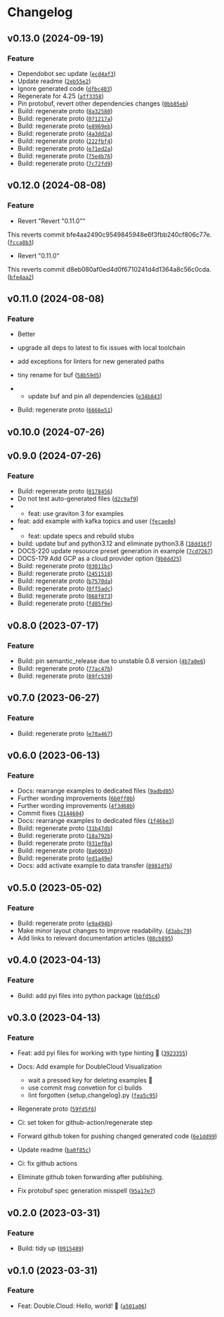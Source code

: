 # Changelog

<!--next-version-placeholder-->

## v0.13.0 (2024-09-19)

### Feature

* Dependobot sec update ([`ecd4af3`](https://github.com/doublecloud/python-sdk/commit/ecd4af3f16b8a151911f97ca0d39f50b96ce7c90))
* Update readme ([`2eb55e2`](https://github.com/doublecloud/python-sdk/commit/2eb55e27826c3b5e63650dc8a692eee16dd8924e))
* Ignore generated code ([`dfbc403`](https://github.com/doublecloud/python-sdk/commit/dfbc403e47b084199688cb45ddb437a8c75e4287))
* Regenerate for 4.25 ([`aff3358`](https://github.com/doublecloud/python-sdk/commit/aff33580b418ed127d4e6cbd8c0ebffc67dfdd2b))
* Pin protobuf, revert other dependencies changes ([`0bb85eb`](https://github.com/doublecloud/python-sdk/commit/0bb85eb545544895268eab62c365520470585348))
* Build: regenerate proto ([`8a32580`](https://github.com/doublecloud/python-sdk/commit/8a3258076094a355165c910023f7ecc77cab33e4))
* Build: regenerate proto ([`071217a`](https://github.com/doublecloud/python-sdk/commit/071217a2190b974e4b5639295c940bcc73f7e422))
* Build: regenerate proto ([`e8969eb`](https://github.com/doublecloud/python-sdk/commit/e8969ebe3892833c948558c33eb6d1e98681b08b))
* Build: regenerate proto ([`4a3dd2a`](https://github.com/doublecloud/python-sdk/commit/4a3dd2a15d72d05f971b4d1a12f51421218e2f63))
* Build: regenerate proto ([`222fbf4`](https://github.com/doublecloud/python-sdk/commit/222fbf4cd69ff8088f1546552e8a7ca55fca1ab4))
* Build: regenerate proto ([`e71ed2a`](https://github.com/doublecloud/python-sdk/commit/e71ed2a4e4a45aca89663dae307a2a78012f2a82))
* Build: regenerate proto ([`75e4b76`](https://github.com/doublecloud/python-sdk/commit/75e4b76886eda99de96337804264911a051b1a1a))
* Build: regenerate proto ([`7c72fd9`](https://github.com/doublecloud/python-sdk/commit/7c72fd9a68ed1390792fc813426f810e7aed1cf0))

## v0.12.0 (2024-08-08)

### Feature

* Revert "Revert "0.11.0""

This reverts commit bfe4aa2490c9549845948e6f3fbb240cf806c77e. ([`fcca8b3`](https://github.com/doublecloud/python-sdk/commit/fcca8b36cb2c729c2b8840c107e6be4aa8f3952d))
* Revert "0.11.0"

This reverts commit d8eb080af0ed4d0f6710241d4d1364a8c56c0cda. ([`bfe4aa2`](https://github.com/doublecloud/python-sdk/commit/bfe4aa2490c9549845948e6f3fbb240cf806c77e))

## v0.11.0 (2024-08-08)

### Feature

* Better

* upgrade all deps to latest to fix issues with local toolchain
* add exceptions for linters for new generated paths
* tiny rename for buf ([`58b59d5`](https://github.com/doublecloud/python-sdk/commit/58b59d55d298cc85af5ad6fc97dacee92ce2d11d))
* * update buf and pin all dependencies ([`e34b843`](https://github.com/doublecloud/python-sdk/commit/e34b84351d058436fb4202efe5edcf3bbfa42d68))
* Build: regenerate proto ([`6666e51`](https://github.com/doublecloud/python-sdk/commit/6666e515561c67f1f5faeada45654c61c7f4e02d))

## v0.10.0 (2024-07-26)



## v0.9.0 (2024-07-26)

### Feature

* Build: regenerate proto ([`0178456`](https://github.com/doublecloud/python-sdk/commit/0178456337349b0f62aa9c95c48f44e5a70c1633))
* Do not test auto-generated files ([`d2c9af9`](https://github.com/doublecloud/python-sdk/commit/d2c9af923a588211989f242fa15d3ada2dd3887d))
* * feat: use graviton 3 for examples
* feat: add example with kafka topics and user ([`fecae0e`](https://github.com/doublecloud/python-sdk/commit/fecae0ef9a146f116022fe42b83a5d6778c8d5a9))
* * feat: update specs and rebuild stubs
* build: update buf and python3.12 and eliminate python3.8 ([`18dd16f`](https://github.com/doublecloud/python-sdk/commit/18dd16f442c56d016aca6a9ead5b6338de9c46ad))
* DOCS-220 update resource preset generation in example ([`7cd7267`](https://github.com/doublecloud/python-sdk/commit/7cd7267ff2d221bf9722dccc19285cc79e7136c0))
* DOCS-179 Add GCP as a cloud provider option ([`9b8dd25`](https://github.com/doublecloud/python-sdk/commit/9b8dd2554c38ae3a39d2abcf47fb484de391221d))
* Build: regenerate proto ([`03011bc`](https://github.com/doublecloud/python-sdk/commit/03011bc401506594b9d085cdb27b06c5c9f746e5))
* Build: regenerate proto ([`2451518`](https://github.com/doublecloud/python-sdk/commit/2451518f619fe462f1fe8ec9206c9847238847a7))
* Build: regenerate proto ([`b7570da`](https://github.com/doublecloud/python-sdk/commit/b7570dae815657458a0d5b6e37020f71c76d3206))
* Build: regenerate proto ([`0ff5adc`](https://github.com/doublecloud/python-sdk/commit/0ff5adc68564cb7075b71897e5997c85d13273bb))
* Build: regenerate proto ([`068f873`](https://github.com/doublecloud/python-sdk/commit/068f8736990b62892711bf0312e1ade65b8de112))
* Build: regenerate proto ([`fd85f9e`](https://github.com/doublecloud/python-sdk/commit/fd85f9e51f623530accb6cedffbaee248869d42c))

## v0.8.0 (2023-07-17)

### Feature

* Build: pin semantic_release due to unstable 0.8 version ([`4b7a0e6`](https://github.com/doublecloud/python-sdk/commit/4b7a0e68839ab0db14c43eefc079cf52cc15603a))
* Build: regenerate proto ([`77ac47b`](https://github.com/doublecloud/python-sdk/commit/77ac47b0069b46a2359c473c972e5738783b07c6))
* Build: regenerate proto ([`89fc539`](https://github.com/doublecloud/python-sdk/commit/89fc5397d6558ab04470168bcc80634ef207f267))

## v0.7.0 (2023-06-27)

### Feature

* Build: regenerate proto ([`e78a467`](https://github.com/doublecloud/python-sdk/commit/e78a467e8ffe589813b748357b52d06007b16032))

## v0.6.0 (2023-06-13)

### Feature

* Docs: rearrange examples to dedicated files ([`9adbd85`](https://github.com/doublecloud/python-sdk/commit/9adbd856b37f0ae2f5595fab3b9de43475cb95ae))
* Further wording improvements ([`6b0ff0b`](https://github.com/doublecloud/python-sdk/commit/6b0ff0b34b321327965d0c48dc76acaf3593cf60))
* Further wording improvements ([`4f3d68b`](https://github.com/doublecloud/python-sdk/commit/4f3d68beb03757b0b575d51e6713301b0553476c))
* Commit fixes ([`3144604`](https://github.com/doublecloud/python-sdk/commit/31446043431302fceaa44ab62263ac0eaa1f356a))
* Docs: rearrange examples to dedicated files ([`1f46be3`](https://github.com/doublecloud/python-sdk/commit/1f46be3177c934248187c6b10510cbca0faee48f))
* Build: regenerate proto ([`31b47db`](https://github.com/doublecloud/python-sdk/commit/31b47db17f326a670e31ee6e1878f1be722fa77b))
* Build: regenerate proto ([`18a792b`](https://github.com/doublecloud/python-sdk/commit/18a792b6294acf3fd0e280cc0104463ceb1297ee))
* Build: regenerate proto ([`931ef0a`](https://github.com/doublecloud/python-sdk/commit/931ef0a750dc7edc5e34b8aad0b111d2c05c56d8))
* Build: regenerate proto ([`8a60693`](https://github.com/doublecloud/python-sdk/commit/8a606935ab2498b9774702637e074e45e18c9400))
* Build: regenerate proto ([`ed1a49e`](https://github.com/doublecloud/python-sdk/commit/ed1a49e1d25fd84da7307f5fa915767d03dbedeb))
* Docs: add activate example to data transfer ([`8981dfb`](https://github.com/doublecloud/python-sdk/commit/8981dfb47aac4a34e8882830c7d99d54cb585a61))

## v0.5.0 (2023-05-02)
### Feature
* Build: regenerate proto ([`e9a494b`](https://github.com/doublecloud/python-sdk/commit/e9a494b8b59865d9444f40626fa85955d55bde9f))
* Make minor layout changes to improve readability. ([`d3abc79`](https://github.com/doublecloud/python-sdk/commit/d3abc797502410e3b6db58ed8a8e22500b652a0f))
* Add links to relevant documentation articles ([`08cb895`](https://github.com/doublecloud/python-sdk/commit/08cb895b750ed0188db524c74784581e8752c38b))

## v0.4.0 (2023-04-13)
### Feature
* Build: add pyi files into python package ([`bbfd5c4`](https://github.com/doublecloud/python-sdk/commit/bbfd5c4d01d227f40fb6906c1f0b99cc316ca2f0))

## v0.3.0 (2023-04-13)
### Feature
* Feat: add pyi files for working with type hinting 🦆 ([`3923355`](https://github.com/doublecloud/python-sdk/commit/392335512f9d285b16fb738eea21512c1cf45d8a))
* Docs: Add example for DoubleCloud Visualization

  * wait a pressed key for deleting examples 🫡
  * use commit msg convetion for ci builds
  * lint forgotten {setup,changelog}.py ([`fea5c95`](https://github.com/doublecloud/python-sdk/commit/fea5c9529dd49eb175f57607b00acdaf7b196e49))
* Regenerate proto ([`59fd5f6`](https://github.com/doublecloud/python-sdk/commit/59fd5f6d7ba8d66c4bd8fb4ee30ce1488a7dc571))
* Ci: set token for github-action/regenerate step

* Forward github token for pushing changed generated code ([`6e1dd99`](https://github.com/doublecloud/python-sdk/commit/6e1dd99f8d9a85c38428a628daf442d3d0d9ec66))
* Update readme ([`ba0f85c`](https://github.com/doublecloud/python-sdk/commit/ba0f85c0cb955c010b7afa54629c8d5cb1949590))
* Ci: fix github actions

* Eliminate github token forwarding after publishing.
* Fix protobuf spec generation misspell ([`95a17e7`](https://github.com/doublecloud/python-sdk/commit/95a17e7dd354601bf55b71d7c7d8bfba45372165))

## v0.2.0 (2023-03-31)
### Feature
* Build: tidy up ([`0915489`](https://github.com/doublecloud/python-sdk/commit/0915489b94234c9241cb2904c90a6c79fe683fc7))

## v0.1.0 (2023-03-31)
### Feature
* Feat: Double.Cloud: Hello, world! 🚀 ([`a501a06`](https://github.com/doublecloud/python-sdk/commit/a501a065cf9715cb564a88de792951125fbd3300))
